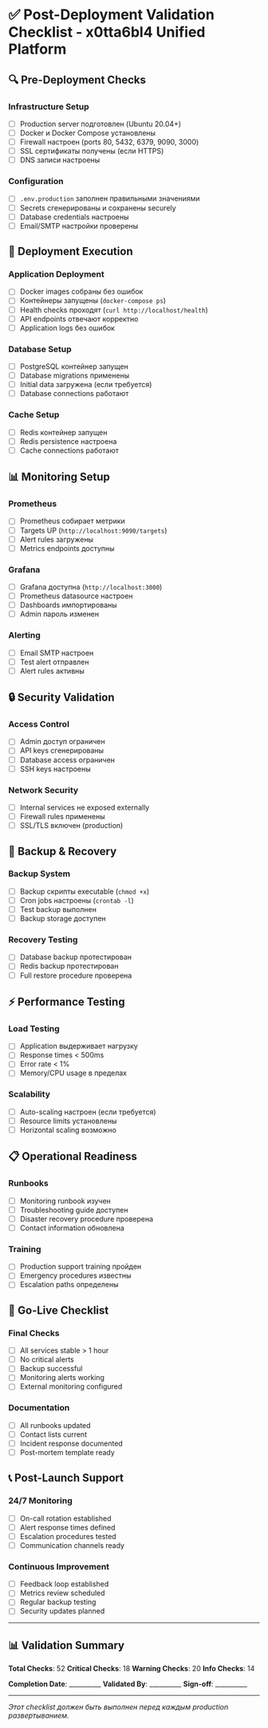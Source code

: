 # ✅ Post-Deployment Validation Checklist - x0tta6bl4 Unified Platform

## 🔍 Pre-Deployment Checks

### Infrastructure Setup
- [ ] Production server подготовлен (Ubuntu 20.04+)
- [ ] Docker и Docker Compose установлены
- [ ] Firewall настроен (ports 80, 5432, 6379, 9090, 3000)
- [ ] SSL сертификаты получены (если HTTPS)
- [ ] DNS записи настроены

### Configuration
- [ ] `.env.production` заполнен правильными значениями
- [ ] Secrets сгенерированы и сохранены securely
- [ ] Database credentials настроены
- [ ] Email/SMTP настройки проверены

## 🚀 Deployment Execution

### Application Deployment
- [ ] Docker images собраны без ошибок
- [ ] Контейнеры запущены (`docker-compose ps`)
- [ ] Health checks проходят (`curl http://localhost/health`)
- [ ] API endpoints отвечают корректно
- [ ] Application logs без ошибок

### Database Setup
- [ ] PostgreSQL контейнер запущен
- [ ] Database migrations применены
- [ ] Initial data загружена (если требуется)
- [ ] Database connections работают

### Cache Setup
- [ ] Redis контейнер запущен
- [ ] Redis persistence настроена
- [ ] Cache connections работают

## 📊 Monitoring Setup

### Prometheus
- [ ] Prometheus собирает метрики
- [ ] Targets UP (`http://localhost:9090/targets`)
- [ ] Alert rules загружены
- [ ] Metrics endpoints доступны

### Grafana
- [ ] Grafana доступна (`http://localhost:3000`)
- [ ] Prometheus datasource настроен
- [ ] Dashboards импортированы
- [ ] Admin пароль изменен

### Alerting
- [ ] Email SMTP настроен
- [ ] Test alert отправлен
- [ ] Alert rules активны

## 🔒 Security Validation

### Access Control
- [ ] Admin доступ ограничен
- [ ] API keys сгенерированы
- [ ] Database access ограничен
- [ ] SSH keys настроены

### Network Security
- [ ] Internal services не exposed externally
- [ ] Firewall rules применены
- [ ] SSL/TLS включен (production)

## 💾 Backup & Recovery

### Backup System
- [ ] Backup скрипты executable (`chmod +x`)
- [ ] Cron jobs настроены (`crontab -l`)
- [ ] Test backup выполнен
- [ ] Backup storage доступен

### Recovery Testing
- [ ] Database backup протестирован
- [ ] Redis backup протестирован
- [ ] Full restore procedure проверена

## ⚡ Performance Testing

### Load Testing
- [ ] Application выдерживает нагрузку
- [ ] Response times < 500ms
- [ ] Error rate < 1%
- [ ] Memory/CPU usage в пределах

### Scalability
- [ ] Auto-scaling настроен (если требуется)
- [ ] Resource limits установлены
- [ ] Horizontal scaling возможно

## 📋 Operational Readiness

### Runbooks
- [ ] Monitoring runbook изучен
- [ ] Troubleshooting guide доступен
- [ ] Disaster recovery procedure проверена
- [ ] Contact information обновлена

### Training
- [ ] Production support training пройден
- [ ] Emergency procedures известны
- [ ] Escalation paths определены

## 🔄 Go-Live Checklist

### Final Checks
- [ ] All services stable > 1 hour
- [ ] No critical alerts
- [ ] Backup successful
- [ ] Monitoring alerts working
- [ ] External monitoring configured

### Documentation
- [ ] All runbooks updated
- [ ] Contact lists current
- [ ] Incident response documented
- [ ] Post-mortem template ready

## 📞 Post-Launch Support

### 24/7 Monitoring
- [ ] On-call rotation established
- [ ] Alert response times defined
- [ ] Escalation procedures tested
- [ ] Communication channels ready

### Continuous Improvement
- [ ] Feedback loop established
- [ ] Metrics review scheduled
- [ ] Regular backup testing
- [ ] Security updates planned

---

## 📊 Validation Summary

**Total Checks**: 52
**Critical Checks**: 18
**Warning Checks**: 20
**Info Checks**: 14

**Completion Date**: __________
**Validated By**: __________
**Sign-off**: __________

---

*Этот checklist должен быть выполнен перед каждым production развертыванием.*